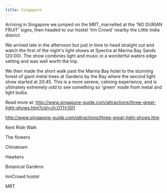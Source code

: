 ```yaml
---
title: Singapore
---
```


Arriving in Singapore we jumped on the MRT, marvelled at the 'NO DURIAN FRUIT' signs, then headed to our hostel 'Inn Crowd' nearby the Little India district.

We arrived late in the afternoon but just in time to head straight out and watch the first of the night's light shows at Spectra at Marina Bay Sands (20:00).  The show combines light and music in a wonderful waters edge setting and was well worth the trip.

We then made the short walk past the Marina Bay hotel to the stunning forest of giant metal trees at Gardens by the Bay where the second light show started at 20:45.  This is a more serene, calming experience, and is ultimately extremely odd to see something so 'green' made from metal and light bulbs.

Read more at: http://www.singapore-guide.com/attractions/three-great-light-shows.htm?cid=ch:OTH:001

http://www.singapore-guide.com/attractions/three-great-light-shows.htm

Kent Ride Walk

The flowers

Chinatown

Hawkers

Botanical Gardens

InnCrowd hostel

MRT
